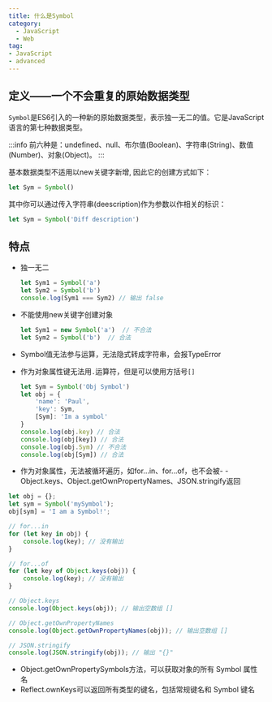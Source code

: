 ```yaml
---
title: 什么是Symbol
category:
  - JavaScript
  - Web
tag:
- JavaScript
- advanced
---
```


## 定义——一个不会重复的原始数据类型

`Symbol`是ES6引入的一种新的原始数据类型，表示独一无二的值。它是JavaScript语言的第七种数据类型。

:::info
前六种是：undefined、null、布尔值(Boolean)、字符串(String)、数值(Number)、对象(Object)。
:::

基本数据类型不适用以new关键字新增, 因此它的创建方式如下：

```javascript
let Sym = Symbol()
```

其中你可以通过传入字符串(deescription)作为参数以作相关的标识：

```javascript
let Sym = Symbol('Diff description')

```

## 特点

- 独一无二

    ```javascript
    let Sym1 = Symbol('a')
    let Sym2 = Symbol('b')
    console.log(Sym1 === Sym2) // 输出 false
    ```

- 不能使用new关键字创建对象

    ```javascript
    let Sym1 = new Symbol('a')  // 不合法
    let Sym2 = Symbol('b')  // 合法
    ```

- Symbol值无法参与运算，无法隐式转成字符串，会报TypeError
- 作为对象属性键无法用`.`运算符，但是可以使用方括号`[]`

    ```javascript
    let Sym = Symbol('Obj Symbol')
    let obj = {
        'name': 'Paul',
        'key': Sym,
        [Sym]: 'Im a symbol'
    }
    console.log(obj.key) // 合法
    console.log(obj[key]) // 合法
    console.log(obj.Sym) // 不合法
    console.log(obj[Sym]) // 合法
    ```

- 作为对象属性，无法被循环遍历，如for...in、for...of，也不会被- - Object.keys、Object.getOwnPropertyNames、JSON.stringify返回

```javascript
let obj = {};
let sym = Symbol('mySymbol');
obj[sym] = 'I am a Symbol!';

// for...in
for (let key in obj) {
    console.log(key); // 没有输出
}

// for...of
for (let key of Object.keys(obj)) {
    console.log(key); // 没有输出
}

// Object.keys
console.log(Object.keys(obj)); // 输出空数组 []

// Object.getOwnPropertyNames
console.log(Object.getOwnPropertyNames(obj)); // 输出空数组 []

// JSON.stringify
console.log(JSON.stringify(obj)); // 输出 "{}"
```

- Object.getOwnPropertySymbols方法，可以获取对象的所有 Symbol 属性名
- Reflect.ownKeys可以返回所有类型的键名，包括常规键名和 Symbol 键名
